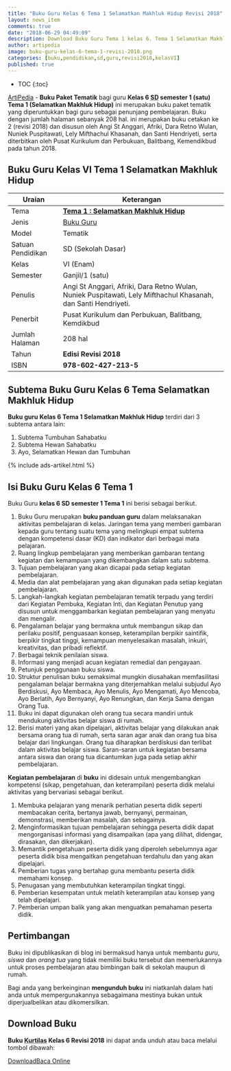 ```yaml
---
title: "Buku Guru Kelas 6 Tema 1 Selamatkan Makhluk Hidup Revisi 2018"
layout: news_item
comments: true
date: "2018-06-29 04:49:09"
description: Download Buku Guru Tema 1 kelas 6. Tema 1 Selamatkan Makhluk Hidup Revisi 2018 terdiri dari 3 subTema. Buku ini adalah buku guru untuk tingkat satuan pendidikan dasar SD Kelas 6
author: artipedia
image: buku-guru-kelas-6-tema-1-revisi-2018.png
categories: [buku,pendidikan,sd,guru,revisi2018,kelasVI]
published: true
---
```

* TOC
{:toc}

<script type="application/ld+json">
{
  "@context":"http://schema.org",
  "@type":"Book",
  "name" : "{{ page.title }}",
  "author": {
    "@type":"Person",
    "name":"Angi St Anggari, Afriki, Dara Retno Wulan, Nuniek Puspitawati, Lely Mifthachul Khasanah, dan Santi Hendriyeti"
  },
  "url" : "{{ site.url }}{{ page.url }}",
  "workExample" : [{
    "@type": "Book",
    "isbn": "978-602-427-213-5",
    "bookEdition": "Revisi 2018",
    "bookFormat": "http://schema.org/Hardcover",
    "potentialAction":{
    "@type":"ReadAction",
    "target":
      {
        "@type":"EntryPoint",
        "urlTemplate":"{{ site.url }}{{ page.url }}",
        "actionPlatform":[
          "http://schema.org/DesktopWebPlatform",
          "http://schema.org/IOSPlatform",
          "http://schema.org/AndroidPlatform"
        ]
      }
      }
    }
    ]
    }
 
</script>

[ArtiPedia](/ "ArtiPedia") - **Buku Paket Tematik** bagi guru **Kelas 6 <acronym title="Sekolah Dasar">SD</acronym> semester 1 (satu) Tema 1 (Selamatkan Makhluk Hidup)** ini merupakan buku paket tematik yang diperuntukkan bagi guru sebagai penunjang pembelajaran. Buku dengan jumlah halaman sebanyak 208 hal. ini merupakan buku cetakan ke 2 (revisi 2018) dan disusun oleh Angi St Anggari, Afriki, Dara Retno Wulan, Nuniek Puspitawati, Lely Mifthachul Khasanah, dan Santi Hendriyeti, serta diterbitkan oleh Pusat Kurikulum dan Perbukuan, Balitbang, Kemendikbud pada tahun 2018. 

## Buku Guru Kelas VI Tema 1 Selamatkan Makhluk Hidup

|Uraian|Keterangan|
| --- | --- |
|Tema|<a href="/wiki/buku-guru-kelas-6-tema-1-selamatkan-makhluk-hidup-revisi-2018.html" title="Buku Guru Kelas 6 SD Tema 1 Selamatkan Makhluk Hidup Revisi 2018"><strong>Tema 1 : Selamatkan Makhluk Hidup</strong></a>|
|Jenis|<a href="/buku" title="Buku Guru" target="_blank">Buku Guru</a>|
|Model|Tematik|
|Satuan Pendidikan|SD (Sekolah Dasar)|
Kelas|VI (Enam)|
|Semester|Ganjil/1 (satu)|
Penulis|Angi St Anggari, Afriki, Dara Retno Wulan, Nuniek Puspitawati, Lely Mifthachul Khasanah, dan Santi Hendriyeti.|
|Penerbit|Pusat Kurikulum dan Perbukuan, Balitbang, Kemdikbud|
|Jumlah Halaman|208 hal|
|Tahun|<strong>Edisi Revisi 2018</strong>|
|ISBN|<strong>978-602-427-213-5</strong>|

## Subtema Buku Guru Kelas 6 Tema Selamatkan Makhluk Hidup
<strong>Buku guru</strong> <strong>Kelas 6 Tema 1</strong><strong> Selamatkan Makhluk Hidup</strong> terdiri dari 3 subtema antara lain: 
1. Subtema Tumbuhan Sahabatku
2. Subtema Hewan Sahabatku
3. Ayo, Selamatkan Hewan dan Tumbuhan

{% include ads-artikel.html %}

## Isi Buku Guru Kelas 6 Tema 1
Buku Guru <b>kelas 6 SD semester 1 Tema 1</b> ini berisi sebagai berikut.
1. Buku Guru merupakan **buku panduan guru** dalam melaksanakan aktivitas pembelajaran di kelas. Jaringan tema yang memberi gambaran kepada guru tentang suatu tema yang melingkupi empat subtema dengan kompetensi dasar (KD) dan indikator dari berbagai mata pelajaran.
2. Ruang lingkup pembelajaran yang memberikan gambaran tentang kegiatan dan kemampuan yang dikembangkan dalam satu subtema.
3. Tujuan pembelajaran yang akan dicapai pada setiap kegiatan pembelajaran.
4. Media dan alat pembelajaran yang akan digunakan pada setiap kegiatan pembelajaran.
5. Langkah-langkah kegiatan pembelajaran tematik terpadu yang terdiri dari Kegiatan Pembuka, Kegiatan Inti, dan Kegiatan Penutup yang disusun untuk menggambarkan kegiatan pembelajaran yang menyatu dan mengalir.
6. Pengalaman belajar yang bermakna untuk membangun sikap dan perilaku positif, penguasaan konsep, keterampilan berpikir saintifik, berpikir tingkat tinggi, kemampuan menyelesaikan masalah, inkuiri, kreativitas, dan pribadi reflektif.
7. Berbagai teknik penilaian siswa.
8. Informasi yang menjadi acuan kegiatan remedial dan pengayaan.
9. Petunjuk penggunaan buku siswa.
10. Struktur penulisan buku semaksimal mungkin diusahakan memfasilitasi pengalaman belajar bermakna yang diterjemahkan melalui subjudul Ayo Berdiskusi, Ayo Membaca, Ayo Menulis, Ayo Mengamati, Ayo Mencoba, Ayo Berlatih, Ayo Bernyanyi, Ayo Renungkan, dan Kerja Sama dengan Orang Tua.
11. Buku ini dapat digunakan oleh orang tua secara mandiri untuk mendukung aktivitas belajar siswa di rumah.
12. Berisi materi yang akan dipelajari, aktivitas belajar yang dilakukan anak bersama orang tua di rumah, serta saran agar anak dan orang tua bisa belajar dari lingkungan. Orang tua diharapkan berdiskusi dan terlibat dalam aktivitas belajar siswa. Saran-saran untuk kegiatan bersama antara siswa dan orang tua dicantumkan juga pada setiap akhir pembelajaran.


<b>Kegiatan pembelajaran</b> di <b>buku</b> ini didesain untuk mengembangkan kompetensi (sikap, pengetahuan, dan keterampilan) peserta didik melalui aktivitas yang bervariasi sebagai berikut.
<ol><li>Membuka pelajaran yang menarik perhatian peserta didik seperti membacakan cerita, bertanya jawab, bernyanyi, permainan, demonstrasi, memberikan masalah, dan sebagainya.</li><li>Menginformasikan tujuan pembelajaran sehingga peserta didik dapat mengorganisasi informasi yang disampaikan (apa yang dilihat, didengar, dirasakan, dan dikerjakan).</li><li>Memantik pengetahuan peserta didik yang diperoleh sebelumnya agar peserta didik bisa mengaitkan pengetahuan terdahulu dan yang akan dipelajari.</li><li>Pemberian tugas yang bertahap guna membantu peserta didik memahami konsep.</li><li>Penugasan yang membutuhkan keterampilan tingkat tinggi.</li><li>Pemberian kesempatan untuk melatih keterampilan atau konsep yang telah dipelajari.</li><li>Pemberian umpan balik yang akan menguatkan pemahaman peserta didik.</li></ol>
  
## Pertimbangan
Buku ini dipublikasikan di blog ini bermaksud hanya untuk membantu _guru_, _siswa_ dan _orang tua_ yang tidak memiliki buku tersebut dan memerlukannya untuk proses pembelajaran atau bimbingan baik di sekolah maupun di rumah.

Bagi anda yang berkeinginan <b>mengunduh buku</b> ini niatkanlah dalam hati anda untuk mempergunakannya sebagaimana mestinya bukan untuk diperjualbelikan atau dikomersilkan.
  
## Download Buku
**Buku <acronym title="Kurikulum 2013">Kurtilas</acronym> Kelas 6 Revisi 2018** ini dapat anda unduh atau baca melalui tombol dibawah:
<p class="center"><a class="button download" href="https://docs.google.com/uc?export=download&id=14bTeNqLI6FoqSVfO5mT6V0EdI6T7foMt" rel="nofollow" target="_blank" title="Download">Download</a><a class="button demo open-dialog" href="https://drive.google.com/file/d/14bTeNqLI6FoqSVfO5mT6V0EdI6T7foMt/preview" Title="Baca Online" rel="nofollow">Baca Online</a></p>
